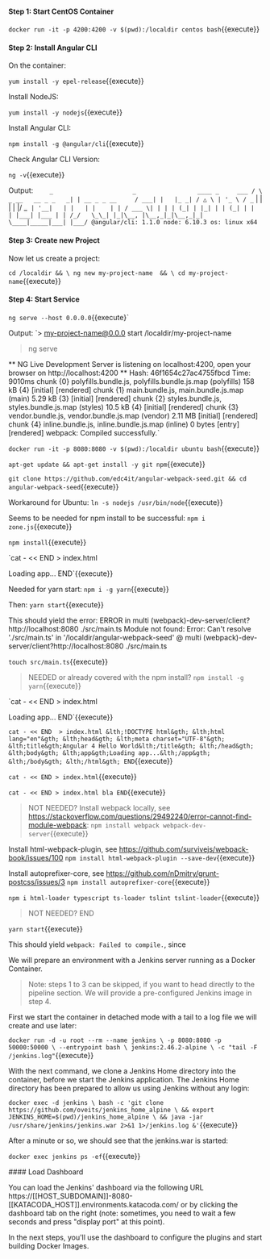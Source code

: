 #### Step 1: Start CentOS Container

`docker run -it -p 4200:4200 -v $(pwd):/localdir centos bash`{{execute}}

#### Step 2: Install Angular CLI

On the container:

`yum install -y epel-release`{{execute}}

Install NodeJS:

`yum install -y nodejs`{{execute}}

Install Angular CLI:

`npm install -g @angular/cli`{{execute}}

Check Angular CLI Version:

`ng -v`{{execute}}

Output:
`    _                      _                 ____ _     ___
   / \   _ __   __ _ _   _| | __ _ _ __     / ___| |   |_ _|
  / △ \ | '_ \ / _` | | | | |/ _` | '__|   | |   | |    | |
 / ___ \| | | | (_| | |_| | | (_| | |      | |___| |___ | |
/_/   \_\_| |_|\__, |\__,_|_|\__,_|_|       \____|_____|___|
               |___/
@angular/cli: 1.1.0
node: 6.10.3
os: linux x64`

#### Step 3: Create new Project

Now let us create a project:

`cd /localdir && \
ng new my-project-name  && \
cd my-project-name`{{execute}}

#### Step 4: Start Service

`ng serve --host 0.0.0.0`{{execute}`

Output:
`> my-project-name@0.0.0 start /localdir/my-project-name
> ng serve

** NG Live Development Server is listening on localhost:4200, open your browser on http://localhost:4200 **
Hash: 46f1654c27ac4755fbcd
Time: 9010ms
chunk    {0} polyfills.bundle.js, polyfills.bundle.js.map (polyfills) 158 kB {4} [initial] [rendered]
chunk    {1} main.bundle.js, main.bundle.js.map (main) 5.29 kB {3} [initial] [rendered]
chunk    {2} styles.bundle.js, styles.bundle.js.map (styles) 10.5 kB {4} [initial] [rendered]
chunk    {3} vendor.bundle.js, vendor.bundle.js.map (vendor) 2.11 MB [initial] [rendered]
chunk    {4} inline.bundle.js, inline.bundle.js.map (inline) 0 bytes [entry] [rendered]
webpack: Compiled successfully.`


`docker run -it -p 8080:8080 -v $(pwd):/localdir ubuntu bash`{{execute}}

`apt-get update && apt-get install -y git npm`{{execute}}




`git clone https://github.com/edc4it/angular-webpack-seed.git && cd angular-webpack-seed`{{execute}}

Workaround for Ubuntu:
`ln -s nodejs /usr/bin/node`{{execute}}

Seems to be needed for npm install to be successful:
`npm i zone.js`{{execute}}

`npm install`{{execute}}


`cat - << END  > index.html
<!DOCTYPE html>
<html lang="en">
<head>
    <meta charset="UTF-8">
    <title>Angular 4 Hello World</title>
</head>
<body>
<app>Loading app...</app>
</body>
</html>
END`{{execute}}

Needed for yarn start:
`npm i -g yarn`{{execute}}

Then:
`yarn start`{{execute}}

This should yield the error:
ERROR in multi (webpack)-dev-server/client?http://localhost:8080 ./src/main.ts
Module not found: Error: Can't resolve './src/main.ts' in '/localdir/angular-webpack-seed'
 @ multi (webpack)-dev-server/client?http://localhost:8080 ./src/main.ts
 
`touch src/main.ts`{{execute}}


> NEEDED or already covered with the npm install?
`npm install -g yarn`{{execute}}

`cat - << END  > index.html
<!DOCTYPE html>
<html lang="en">
<head>
    <meta charset="UTF-8">
    <title>Angular 4 Hello World</title>
</head>
<body>
<app>Loading app...</app>
</body>
</html>
END`{{execute}}

`cat - << END  > index.html
&lth;!DOCTYPE html&gth;
&lth;html lang="en"&gth;
&lth;head&gth;
    &lth;meta charset="UTF-8"&gth;
    &lth;title&gth;Angular 4 Hello World&lth;/title&gth;
&lth;/head&gth;
&lth;body&gth;
&lth;app&gth;Loading app...&lth;/app&gth;
&lth;/body&gth;
&lth;/html&gth;
END`{{execute}}

`cat - << END > index.html`{{execute}}

`cat - << END > index.html
bla
END`{{execute}}

> NOT NEEDED?
Install webpack locally, see https://stackoverflow.com/questions/29492240/error-cannot-find-module-webpack:
`npm install webpack webpack-dev-server`{{execute}}

Install html-webpack-plugin, see https://github.com/survivejs/webpack-book/issues/100
`npm install html-webpack-plugin --save-dev`{{execute}}

Install autoprefixer-core, see https://github.com/nDmitry/grunt-postcss/issues/3
`npm install autoprefixer-core`{{execute}}

`npm i html-loader typescript ts-loader tslint tslint-loader`{{execute}}

> NOT NEEDED? END



`yarn start`{{execute}}

This should yield `webpack: Failed to compile.`, since 


We will prepare an environment with a Jenkins server running as a Docker Container.

> Note: steps 1 to 3 can be skipped, if you want to head directly to the pipeline section. We will provide a pre-configured Jenkins image in step 4.

First we start the container in detached mode with a tail to a log file we will create and use later:

`docker run -d -u root --rm --name jenkins \
    -p 8080:8080 -p 50000:50000 \
    --entrypoint bash \
    jenkins:2.46.2-alpine \
    -c "tail -F /jenkins.log"`{{execute}}
    
With the next command, we clone a Jenkins Home directory into the container, before we start the Jenkins application. The Jenkins Home directory has been prepared to allow us using Jenkins without any login:

`docker exec -d jenkins \
    bash -c 'git clone https://github.com/oveits/jenkins_home_alpine \
        && export JENKINS_HOME=$(pwd)/jenkins_home_alpine \
        && java -jar /usr/share/jenkins/jenkins.war 2>&1 1>/jenkins.log &'`{{execute}}

After a minute or so, we should see that the jenkins.war is started:

`docker exec jenkins ps -ef`{{execute}}

#### Load Dashboard

You can load the Jenkins' dashboard via the following URL https://[[HOST_SUBDOMAIN]]-8080-[[KATACODA_HOST]].environments.katacoda.com/ or by clicking the dashboard tab on the right (note: sometimes, you need to wait a few seconds and press "display port" at this point).

In the next steps, you'll use the dashboard to configure the plugins and start building Docker Images.
